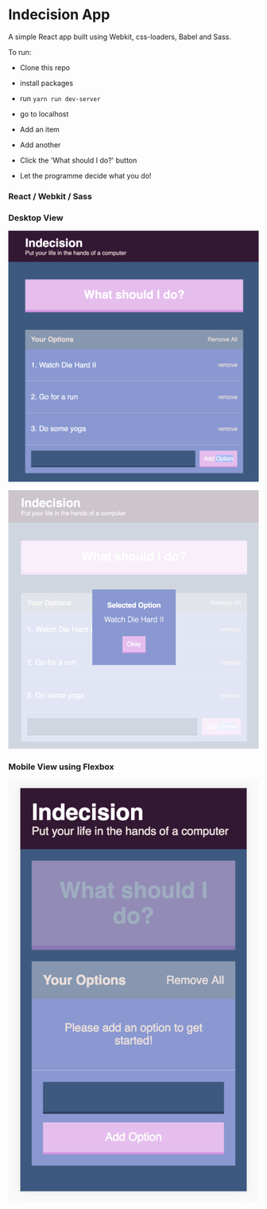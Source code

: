 # Indecision App
A simple React app built using Webkit, css-loaders, Babel and Sass.

To run:
- Clone this repo
- install packages
- run `yarn run dev-server`
- go to localhost

- Add an item
- Add another
- Click the 'What should I do?' button
- Let the programme decide what you do!

### React / Webkit / Sass  

### Desktop View
 ![Screenshot](./public/images/ss-app.png) 

 ![ScreenshotModal](./public/images/ss-modal.png)

### Mobile View using Flexbox
 ![ScreenshotMobile](./public/images/ss-mobile.png)